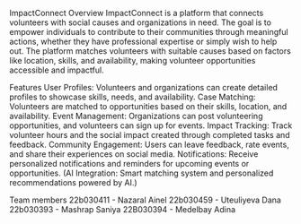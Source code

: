 ImpactConnect
Overview
ImpactConnect is a platform that connects volunteers with social causes and organizations in need. The goal is to empower individuals to contribute to their communities through meaningful actions, whether they have professional expertise or simply wish to help out. The platform matches volunteers with suitable causes based on factors like location, skills, and availability, making volunteer opportunities accessible and impactful.

Features
User Profiles: Volunteers and organizations can create detailed profiles to showcase skills, needs, and availability.
Case Matching: Volunteers are matched to opportunities based on their skills, location, and availability.
Event Management: Organizations can post volunteering opportunities, and volunteers can sign up for events.
Impact Tracking: Track volunteer hours and the social impact created through completed tasks and feedback.
Community Engagement: Users can leave feedback, rate events, and share their experiences on social media.
Notifications: Receive personalized notifications and reminders for upcoming events or opportunities.
(AI Integration: Smart matching system and personalized recommendations powered by AI.)

Team members
22b030411 - Nazaral Ainel
22b030459 - Uteuliyeva Dana
22b030393 - Mashrap Saniya
22B030394 - Medelbay Adina
